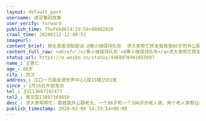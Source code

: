 ```yaml
---
layout: default_post
username: 请没事别找事
user_verify: forward
publish_time: ThuFeb0614:29:54+08002020
crawl_time: 20200212-12:40:51
imageurl: 
content_brief: 肺炎患者求助超话 @黄小强保持队形  求大家帮忙转发救救我86岁的外公跟106岁的老太！两个老人家都已经意识不清了，靠自己的意志力熬了整整11天，高烧38度5一直没有退！老人家就只撑着最后一口气了，再不送医院就晚了！情况万分紧急！【姓名】王家仁【年龄】86岁【所在城市 ...全文
content_full_raw: <ahref='/n/黄小强保持队形'>@黄小强保持队形</a>求大家帮忙转发救救我86岁的外公跟106岁的老太！<spanclass="url-icon"><imgalt=[泪]src="//h5.sinaimg.cn/m/emoticon/icon/default/d_lei-1b4b02f8b1.png"style="width:1em;height:1em;"/></span><spanclass="url-icon"><imgalt=[泪]src="//h5.sinaimg.cn/m/emoticon/icon/default/d_lei-1b4b02f8b1.png"style="width:1em;height:1em;"/></span><spanclass="url-icon"><imgalt=[泪]src="//h5.sinaimg.cn/m/emoticon/icon/default/d_lei-1b4b02f8b1.png"style="width:1em;height:1em;"/></span><spanclass="url-icon"><imgalt=[泪]src="//h5.sinaimg.cn/m/emoticon/icon/default/d_lei-1b4b02f8b1.png"style="width:1em;height:1em;"/></span><spanclass="url-icon"><imgalt=[泪]src="//h5.sinaimg.cn/m/emoticon/icon/default/d_lei-1b4b02f8b1.png"style="width:1em;height:1em;"/></span>两个老人家都已经意识不清了，靠自己的意志力熬了整整11天，高烧38度5一直没有退！老人家就只撑着最后一口气了，再不送医院就晚了！情况万分紧急！<br/>【姓名】王家仁<br/>【年龄】86岁<br/>【所在城市】武汉<br/>【所在小区、社区】汉口一元路金源世界中心C座15楼1501室<br/>【患病时间】1月26日开始发烧<br/>【联系方式】王红13607192477<br/>【其他紧急联系人】黄文国13807169050<br/>【病情描述】求大家帮帮忙，救救我外公跟老太，一个86岁和一个106岁的老人家。两个老人家都已经意识不清了，靠自己的意志力熬了整整11天，高烧38度5一直没有退！老人家就只撑着最后一口气了，再不送医院就晚了！情况万分紧急！<br/>我外公王家仁从1月26日开始发烧，连发了5天。在就近医院做了CT，发现肺部已经感染，高疑似新型肺炎。医生说医院没有床位，无法收治，开了一盒阿比多尔自行回家隔离。回家服药病情没有缓解，家里106岁的老太也开始发烧。2月1号外公自觉病情严重，重新拍了CT，发现肺部感染有加重倾向，医院依然告知无法收治，连核酸检测也无法做。2月3号终于排上队做核酸检测，社区来电说可以开始安排床位，但是至今仍自行在家隔离。<br/>两个人老人家顶着这么大的年纪整整11天在家等着医院的救治一直怀抱着希望。外公年轻的时候抗美援朝从死人堆里活着爬了出来，一直特别乐观。把这么乐观的人熬到跟家人说：“我觉得我要过去了”。还有我老太，106岁还能煮大一桌好菜。现在也只能躺在床上，连厕所都不能去，只能用尿不湿。家人已经尽全力求助都没有办法，只能眼睁睁的看着老人家受苦，失去最后的希望。请大家帮帮忙转发。
status_url: https://m.weibo.cn/status/4468976941655687
name_: 王家仁
age_: 86岁
city_: 武汉
address_: 汉口一元路金源世界中心C座15楼1501室
since_: 1月26日开始发烧
tel_: 王红13607192477
tel2_: 黄文国13807169050
desc_: 求大家帮帮忙，救救我外公跟老太，一个86岁和一个106岁的老人家。两个老人家都已经意识不清了，靠自己的意志力熬了整整11天，高烧38度5一直没有退！老人家就只撑着最后一口气了，再不送医院就晚了！情况万分紧急！我外公王家仁从1月26日开始发烧，连发了5天。在就近医院做了CT，发现肺部已经感染，高疑似新型肺炎。医生说医院没有床位，无法收治，开了一盒阿比多尔自行回家隔离。回家服药病情没有缓解，家里106岁的老太也开始发烧。2月1号外公自觉病情严重，重新拍了CT，发现肺部感染有加重倾向，医院依然告知无法收治，连核酸检测也无法做。2月3号终于排上队做核酸检测，社区来电说可以开始安排床位，但是至今仍自行在家隔离。两个人老人家顶着这么大的年纪整整11天在家等着医院的救治一直怀抱着希望。外公年轻的时候抗美援朝从死人堆里活着爬了出来，一直特别乐观。把这么乐观的人熬到跟家人说“我觉得我要过去了”。还有我老太，106岁还能煮大一桌好菜。现在也只能躺在床上，连厕所都不能去，只能用尿不湿。家人已经尽全力求助都没有办法，只能眼睁睁的看着老人家受苦，失去最后的希望。请大家帮帮忙转发。
publish_timestamp: 2020-02-06 14:29:54+08:00
---
```

